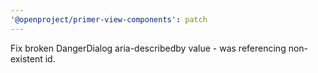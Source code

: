 ```yaml
---
'@openproject/primer-view-components': patch
---
```


Fix broken DangerDialog aria-describedby value - was referencing non-existent id.
